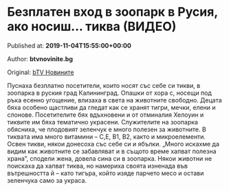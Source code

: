 
# Безплатен вход в зоопарк в Русия, ако носиш... тиква (ВИДЕО)

Published at: **2019-11-04T15:55:00+00:00**

Author: **btvnovinite.bg**

Original: [bTV Новините](https://btvnovinite.bg/svetut/bezplaten-vhod-v-zooparka-v-rusija-ako-nosish-tikva-video.html)

Пуснаха безплатно посетители, които носят със себе си тикви, в зоопарка в руския град Калининград.
Опашки от хора с, носещи под ръка есенно угощение, влизаха в света на животните свободно.
Децата бяха особено щастливи да гледат как се хранят тигри, мечки, елени и слонове.
Посетителите бях вдъхновени и от отминалия Хелоуин и тиквите им бяха тематично украсени.
Служителите на зоопарка обясниха, че плодовият зеленчук е много полезен за животните. В тиквата има много витамини – C,E, B1, B2, както и микроелементи.
Освен тикви, някои донесоха със себе си и ябълки.
„Много искахме да видим как животните се забавляват и в същото време хапват полезна храна”, сподели жена, довела сина си в зоопарка.
Някои животни не поискаха да хапват тиква, но намериха своята изненада във вътрешността й – като тигъра, който изяде парчето месо и остави зеленчука само за украса.
